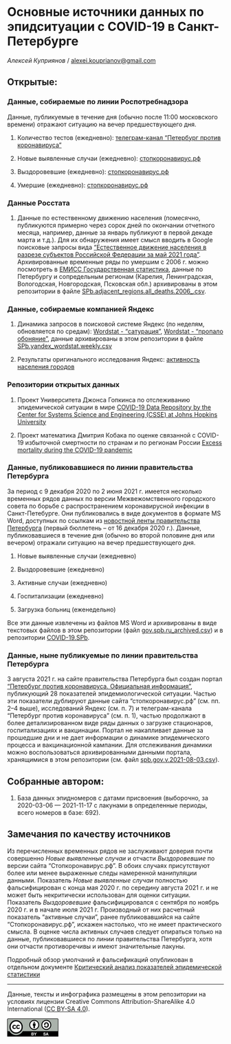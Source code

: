 Основные источники данных по эпидситуации c COVID-19 в Санкт-Петербурге
=======================================================================

*Алексей Куприянов* /
<a href="mailto:alexei.kouprianov@gmail.com" class="email">alexei.kouprianov@gmail.com</a>

Открытые:
---------

### Данные, собираемые по линии Роспотребнадзора

Данные, публикуемые в течение дня (обычно после 11:00 московского
времени) отражают ситуацию на вечер предшествующего дня.

1.  Количество тестов (ежедневно): [телеграм-канал “Петербург против
    коронавируса”](https://t.me/koronavirusspb)

2.  Новые выявленные случаи (ежедневно):
    [стопкоронавирус.рф](https://стопкоронавирус.рф/information/)

3.  Выздоровевшие (ежедневно):
    [стопкоронавирус.рф](https://стопкоронавирус.рф/information/)

4.  Умершие (ежедневно):
    [стопкоронавирус.рф](https://стопкоронавирус.рф/information/)

### Данные Росстата

1.  Данные по естественному движению населения (помесячно, публикуются
    примерно через сорок дней по окончании отчетного месяца, например,
    данные за январь публикуют в первой декаде марта и т.д.). Для их
    обнаружения имеет смысл вводить в Google поисковые запросы вида
    [“Естественное движение населения в разрезе субъектов Российской
    Федерации за май 2021
    года”](https://www.google.com/search?channel=fs&q=%D0%95%D1%81%D1%82%D0%B5%D1%81%D1%82%D0%B2%D0%B5%D0%BD%D0%BD%D0%BE%D0%B5+%D0%B4%D0%B2%D0%B8%D0%B6%D0%B5%D0%BD%D0%B8%D0%B5+%D0%BD%D0%B0%D1%81%D0%B5%D0%BB%D0%B5%D0%BD%D0%B8%D1%8F+%D0%B2+%D1%80%D0%B0%D0%B7%D1%80%D0%B5%D0%B7%D0%B5+%D1%81%D1%83%D0%B1%D1%8A%D0%B5%D0%BA%D1%82%D0%BE%D0%B2+%D0%A0%D0%BE%D1%81%D1%81%D0%B8%D0%B9%D1%81%D0%BA%D0%BE%D0%B9+%D0%A4%D0%B5%D0%B4%D0%B5%D1%80%D0%B0%D1%86%D0%B8%D0%B8+%D0%B7%D0%B0+%D0%BC%D0%B0%D0%B9+2021+%D0%B3%D0%BE%D0%B4%D0%B0).
    Архивированные временные ряды по умершим с 2006 г. можно посмотреть
    в [ЕМИСС Государственная
    статистика](https://www.fedstat.ru/indicator/33556), данные по
    Петербургу и сопредельным регионам (Карелия, Ленинградская,
    Вологодская, Новгородская, Псковская обл.) архивированы в этом
    репозитории в файле
    [SPb.adjacent\_regions.all\_deaths.2006\_.csv](../data/SPb.adjacent_regions.all_deaths.2006_.csv).

### Данные, собираемые компанией Яндекс

1.  Динамика запросов в поисковой системе Яндекс (по неделям,
    обновляется по средам): [Wordstat -
    “сатурация”](https://wordstat.yandex.ru/#!/history?period=weekly&regions=2&words=%D1%81%D0%B0%D1%82%D1%83%D1%80%D0%B0%D1%86%D0%B8%D1%8F),
    [Wordstat - “пропало
    обоняние”](https://wordstat.yandex.ru/#!/history?period=weekly&regions=2&words=%D0%BF%D1%80%D0%BE%D0%BF%D0%B0%D0%BB%D0%BE%20%D0%BE%D0%B1%D0%BE%D0%BD%D1%8F%D0%BD%D0%B8%D0%B5),
    данные архивированы в этом репозитории в файле
    [SPb.yandex\_wordstat.weekly.csv](../data/SPb.yandex_wordstat.weekly.csv)

2.  Результаты оригинального исследования Яндекс: [активность населения
    городов](https://yandex.ru/company/researches/2020/cities-activity)

### Репозитории открытых данных

1.  Проект Университета Джонса Гопкинса по отслеживанию эпидемической
    ситуации в мире [COVID-19 Data Repository by the Center for Systems
    Science and Engineering (CSSE) at Johns Hopkins
    University](https://github.com/CSSEGISandData/COVID-19)

2.  Проект математика Дмитрия Кобака по оценке связанной с COVID-19
    избыточной смертности по странам и по регионам России [Excess
    mortality during the COVID-19
    pandemic](https://github.com/dkobak/excess-mortality)

### Данные, публиковавшиеся по линии правительства Петербурга

За период с 9 декабря 2020 по 2 июня 2021 г. имеется несколько временных
рядов данных по версии Межвежомственного городского совета по борьбе с
распространением коронавирусной инфекции в Санкт-Петебурге. Они
публиковались в виде документов в формате MS Word, доступных по ссылкам
из [новостной ленты правительства
Петербурга](https://www.gov.spb.ru/press/government/) (первый бюллетень
– от 16 декабря 2020 г.). Данные, публиковавшиеся в течение дня (обычно
во второй половине дня или вечером) отражали ситуацию на вечер
предшествующего дня.

1.  Новые выявленные случаи (ежедневно)

2.  Выздоровевшие (ежедневно)

3.  Активные случаи (ежедневно)

4.  Госпитализации (ежедневно)

5.  Загрузка больниц (еженедельно)

Все эти данные извлечены из файлов MS Word и архивированы в виде
текстовых файлов в этом репозитории (файл
[gov.spb.ru\_archived.csv](data/gov.spb.ru_archived.csv)) и в
репозитории
[COVID-19.SPb](https://github.com/alexei-kouprianov/COVID-19.SPb).

### Данные, ныне публикуемые по линии правительства Петербурга

3 августа 2021 г. на сайте правительства Петербурга был создан портал
[“Петербург против коронавируса. Официальная
информация”](https://www.gov.spb.ru/covid-19/), публикующий 28
показателей эпидемиологической ситуации. Частью эти показатели дублируют
данные сайта “стопкоронавирус.рф” (см. пп. 2–4 выше), исследований
Яндекс (см. п. 7) и телеграм-канала “Петербург против коронавируса” (см.
п. 1), частью продолжают в более детализированном виде ряды данных о
загрузке стационаров, госпитализациях и вакцинации. Портал не
накапливает данные за прошедшие дни и не дает информации о динамике
эпидемического процесса и вакцинационной кампании. Для отслеживания
динамики можно воспользоваться архивированными данными портала,
хранящимися в этом репозитории (см. файл
[spb.gov.v.2021-08-03.csv](../data/spb.gov.v.2021-08-03.csv)).

Собранные автором:
------------------

1.  База данных эпидномеров с датами присвоения (выборочно, за
    2020-03-06 — 2021-11-17 c лакунами в определенные периоды, всего
    номеров в базе: 692).

Замечания по качеству источников
--------------------------------

Из перечисленных временных рядов не заслуживают доверия почти совершенно
*Новые выявленные случаи* и отчасти *Выздоровевшие* по версии сайта
“Стопкоронавирус.рф”. В обоих случаях присутствуют более или менее
выраженные следы намеренной манипуляции данными. Показатель *Новые
выявленные случаи* полностью фальсифицирован с конца мая 2020 г. по
середину августа 2021 г. и не может быть некритически использован для
оценки ситуации. Показатель *Выздоровевшие* фальсифицировался с сентября
по ноябрь 2020 г. и в начале июля 2021 г. Производный от них расчетный
показатель “активные случаи”, ранее публиковавшийся на сайте
“Стопкоронавирус.рф”, искажен настолько, что не имеет практического
смысла. В оценке числа активных случаев следует опираться только на
данные, публиковавшиеся по линии правительства Петербурга, хотя они
отчасти противоречивы и имеют значительные лакуны.

Подробный обзор умолчаний и фальсификаций опубликован в отдельном
документе [Критический анализ показателей эпидемической
статистики](SPb.COVID-19.data_critique.md)

<hr />

Данные, тексты и инфографика размещены в этом репозитории на условиях
лицензии Creative Commons Attribution-ShareAlike 4.0 International ([CC
BY-SA 4.0](https://creativecommons.org/licenses/by-sa/4.0/)).

![](../misc/CC-BY-SA-icon.png "CC-BY-SA")
